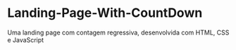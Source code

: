# Landing-Page-With-CountDown
Uma landing page com contagem regressiva, desenvolvida com HTML, CSS e JavaScript
